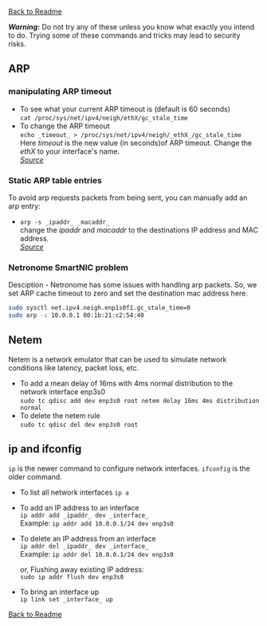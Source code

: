[Back to Readme](README.md)

_**Warning:**_ Do not try any of these unless you know what exactly you intend to do. Trying some of these commands and tricks may lead to security risks.

## ARP

### manipulating ARP timeout  
* To see what your current ARP timeout is (default is 60 seconds)  
`cat /proc/sys/net/ipv4/neigh/ethX/gc_stale_time`  
* To change the ARP timeout  
`echo _timeout_ > /proc/sys/net/ipv4/neigh/_ethX_/gc_stale_time`  
Here _timeout_ is the new value (in seconds)of ARP timeout. Change the _ethX_ to your interface's name.  
[_Source_](https://serverfault.com/a/684381)

### Static ARP table entries
To avoid arp requests packets from being sent, you can manually add an arp entry:  
* `arp -s _ipaddr_ _macaddr_`  
change the _ipaddr_ and _macaddr_ to the destinations IP address and MAC address.  
[_Source_](https://www.oreilly.com/library/view/network-security-hacks/0596006438/ch03s03.html)

### Netronome SmartNIC problem

Desciption - Netronome has some issues with handling arp packets. So, we set ARP cache timeout to zero and set the destination mac address here.

```bash
sudo sysctl net.ipv4.neigh.enp1s0f1.gc_stale_time=0
sudo arp -s 10.0.0.1 00:1b:21:c2:54:40
```

## Netem

Netem is a network emulator that can be used to simulate network conditions like latency, packet loss, etc.

* To add a mean delay of 16ms with 4ms normal distribution to the network interface enp3s0  
`sudo tc qdisc add dev enp3s0 root netem delay 16ms 4ms distribution normal`  
* To delete the netem rule  
`sudo tc qdisc del dev enp3s0 root`

## ip and ifconfig

`ip` is the newer command to configure network interfaces. `ifconfig` is the older command.

* To list all network interfaces
`ip a`

* To add an IP address to an interface  
`ip addr add _ipaddr_ dev _interface_`  
Example: `ip addr add 10.0.0.1/24 dev enp3s0`

* To delete an IP address from an interface  
`ip addr del _ipaddr_ dev _interface_`  
Example: `ip addr del 10.0.0.1/24 dev enp3s0`  

    or, Flushing away existing IP address:  
`sudo ip addr flush dev enp3s0`

* To bring an interface up  
`ip link set _interface_ up`

[Back to Readme](README.md)